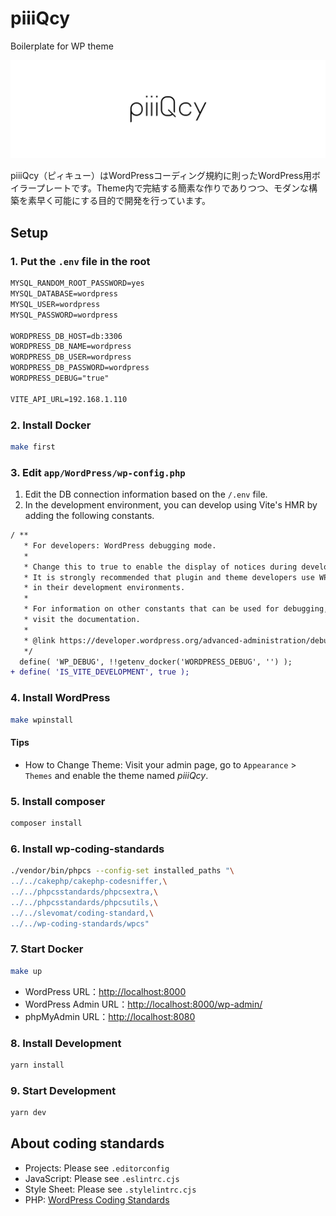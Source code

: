 # piiiQcy

Boilerplate for WP theme

![logo](docs/assets/images/logo.png)

piiiQcy（ピィキュー）はWordPressコーディング規約に則ったWordPress用ボイラープレートです。Theme内で完結する簡素な作りでありつつ、モダンな構築を素早く可能にする目的で開発を行っています。

## Setup

### 1. Put the `.env` file in the root

```apache
MYSQL_RANDOM_ROOT_PASSWORD=yes
MYSQL_DATABASE=wordpress
MYSQL_USER=wordpress
MYSQL_PASSWORD=wordpress

WORDPRESS_DB_HOST=db:3306
WORDPRESS_DB_NAME=wordpress
WORDPRESS_DB_USER=wordpress
WORDPRESS_DB_PASSWORD=wordpress
WORDPRESS_DEBUG="true"

VITE_API_URL=192.168.1.110
```

### 2. Install Docker

```bash
make first
```

### 3. Edit `app/WordPress/wp-config.php`

1. Edit the DB connection information based on the `/.env` file.
2. In the development environment, you can develop using Vite's HMR by adding the following constants.

```diff
/ **
   * For developers: WordPress debugging mode.
   *
   * Change this to true to enable the display of notices during development.
   * It is strongly recommended that plugin and theme developers use WP_DEBUG
   * in their development environments.
   *
   * For information on other constants that can be used for debugging,
   * visit the documentation.
   *
   * @link https://developer.wordpress.org/advanced-administration/debug/debug-wordpress/
   */
  define( 'WP_DEBUG', !!getenv_docker('WORDPRESS_DEBUG', '') );
+ define( 'IS_VITE_DEVELOPMENT', true );
```

### 4. Install WordPress

```bash
make wpinstall
```

#### Tips

- How to Change Theme: Visit your admin page, go to `Appearance` > `Themes` and enable the theme named _piiiQcy_.

### 5. Install composer

```bash
composer install
```

### 6. Install wp-coding-standards

```bash
./vendor/bin/phpcs --config-set installed_paths "\
../../cakephp/cakephp-codesniffer,\
../../phpcsstandards/phpcsextra,\
../../phpcsstandards/phpcsutils,\
../../slevomat/coding-standard,\
../../wp-coding-standards/wpcs"
```

### 7. Start Docker

```bash
make up
```

- WordPress URL：<http://localhost:8000>
- WordPress Admin URL：<http://localhost:8000/wp-admin/>
- phpMyAdmin URL：<http://localhost:8080>

### 8. Install Development

```bash
yarn install
```

### 9. Start Development

```bash
yarn dev
```

## About coding standards

- Projects: Please see `.editorconfig`
- JavaScript: Please see `.eslintrc.cjs`
- Style Sheet: Please see `.stylelintrc.cjs`
- PHP: [WordPress Coding Standards](https://make.wordpress.org/core/handbook/coding-standards/)
